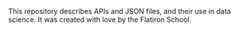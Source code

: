 This repository describes APIs and JSON files, and their use in data science. It was created with love by the Flatiron School.
